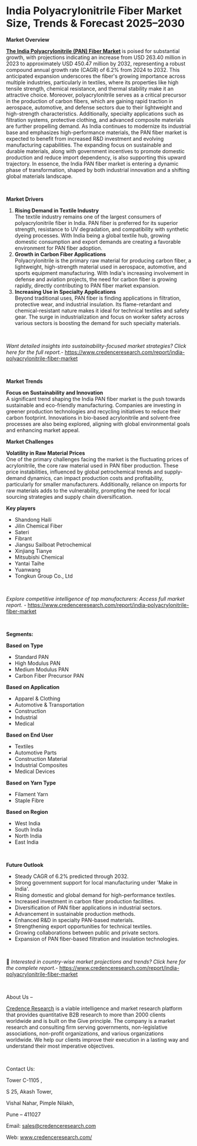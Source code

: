 # India Polyacrylonitrile Fiber Market Size, Trends & Forecast 2025–2030


<p><strong>Market Overview</strong></p>
<p><strong><a href="https://www.credenceresearch.com/report/india-polyacrylonitrile-fiber-market">The India Polyacrylonitrile (PAN) Fiber Market</a> </strong>is poised for substantial growth, with projections indicating an increase from USD 263.40 million in 2023 to approximately USD 450.47 million by 2032, representing a robust compound annual growth rate (CAGR) of 6.2% from 2024 to 2032. This anticipated expansion underscores the fiber's growing importance across multiple industries, particularly in textiles, where its properties like high tensile strength, chemical resistance, and thermal stability make it an attractive choice. Moreover, polyacrylonitrile serves as a critical precursor in the production of carbon fibers, which are gaining rapid traction in aerospace, automotive, and defense sectors due to their lightweight and high-strength characteristics. Additionally, specialty applications such as filtration systems, protective clothing, and advanced composite materials are further propelling demand. As India continues to modernize its industrial base and emphasizes high-performance materials, the PAN fiber market is expected to benefit from increased R&amp;D investment and evolving manufacturing capabilities. The expanding focus on sustainable and durable materials, along with government incentives to promote domestic production and reduce import dependency, is also supporting this upward trajectory. In essence, the India PAN fiber market is entering a dynamic phase of transformation, shaped by both industrial innovation and a shifting global materials landscape.</p>
<p>&nbsp;</p>
<p><strong>Market Drivers</strong></p>
<ol>
<li><strong> Rising Demand in Textile Industry</strong><br /> The textile industry remains one of the largest consumers of polyacrylonitrile fiber in India. PAN fiber is preferred for its superior strength, resistance to UV degradation, and compatibility with synthetic dyeing processes. With India being a global textile hub, growing domestic consumption and export demands are creating a favorable environment for PAN fiber adoption.</li>
<li><strong> Growth in Carbon Fiber Applications</strong><br /> Polyacrylonitrile is the primary raw material for producing carbon fiber, a lightweight, high-strength material used in aerospace, automotive, and sports equipment manufacturing. With India's increasing involvement in defense and aviation projects, the need for carbon fiber is growing rapidly, directly contributing to PAN fiber market expansion.</li>
<li><strong> Increasing Use in Specialty Applications</strong><br /> Beyond traditional uses, PAN fiber is finding applications in filtration, protective wear, and industrial insulation. Its flame-retardant and chemical-resistant nature makes it ideal for technical textiles and safety gear. The surge in industrialization and focus on worker safety across various sectors is boosting the demand for such specialty materials.</li>
</ol>
<p><strong>&nbsp;</strong></p>
<p><em>Want detailed insights into sustainability-focused market strategies? Click here for the full report.- </em><a href="https://www.credenceresearch.com/report/india-polyacrylonitrile-fiber-market">https://www.credenceresearch.com/report/india-polyacrylonitrile-fiber-market</a></p>
<p>&nbsp;</p>
<p><strong>Market Trends</strong></p>
<p><strong>Focus on Sustainability and Innovation</strong><br /> A significant trend shaping the India PAN fiber market is the push towards sustainable and eco-friendly manufacturing. Companies are investing in greener production technologies and recycling initiatives to reduce their carbon footprint. Innovations in bio-based acrylonitrile and solvent-free processes are also being explored, aligning with global environmental goals and enhancing market appeal.</p>
<p><strong>Market Challenges</strong></p>
<p><strong>Volatility in Raw Material Prices</strong><br /> One of the primary challenges facing the market is the fluctuating prices of acrylonitrile, the core raw material used in PAN fiber production. These price instabilities, influenced by global petrochemical trends and supply-demand dynamics, can impact production costs and profitability, particularly for smaller manufacturers. Additionally, reliance on imports for raw materials adds to the vulnerability, prompting the need for local sourcing strategies and supply chain diversification.</p>
<p><strong>Key players</strong></p>
<ul>
<li>Shandong Haili</li>
<li>Jilin Chemical Fiber</li>
<li>Sateri</li>
<li>Fibrant</li>
<li>Jiangsu Sailboat Petrochemical</li>
<li>Xinjiang Tianye</li>
<li>Mitsubishi Chemical</li>
<li>Yantai Taihe</li>
<li>Yuanwang</li>
<li>Tongkun Group Co., Ltd</li>
</ul>
<p>&nbsp;</p>
<p><em>Explore competitive intelligence of top manufacturers: Access full market report. - </em><a href="https://www.credenceresearch.com/report/india-polyacrylonitrile-fiber-market">https://www.credenceresearch.com/report/india-polyacrylonitrile-fiber-market</a></p>
<p>&nbsp;</p>
<p><strong>Segments:</strong></p>
<p><strong>Based on Type</strong></p>
<ul>
<li>Standard PAN</li>
<li>High Modulus PAN</li>
<li>Medium Modulus PAN</li>
<li>Carbon Fiber Precursor PAN</li>
</ul>
<p><strong>Based on Application</strong></p>
<ul>
<li>Apparel &amp; Clothing</li>
<li>Automotive &amp; Transportation</li>
<li>Construction</li>
<li>Industrial</li>
<li>Medical</li>
</ul>
<p><strong>Based on End User</strong></p>
<ul>
<li>Textiles</li>
<li>Automotive Parts</li>
<li>Construction Material</li>
<li>Industrial Composites</li>
<li>Medical Devices</li>
</ul>
<p><strong>Based on Yarn Type</strong></p>
<ul>
<li>Filament Yarn</li>
<li>Staple Fibre</li>
</ul>
<p><strong>Based on Region</strong></p>
<ul>
<li>West India</li>
<li>South India</li>
<li>North India</li>
<li>East India</li>
</ul>
<p>&nbsp;</p>
<p><strong>Future Outlook </strong></p>
<ul>
<li>Steady CAGR of 6.2% predicted through 2032.</li>
<li>Strong government support for local manufacturing under 'Make in India'.</li>
<li>Rising domestic and global demand for high-performance textiles.</li>
<li>Increased investment in carbon fiber production facilities.</li>
<li>Diversification of PAN fiber applications in industrial sectors.</li>
<li>Advancement in sustainable production methods.</li>
<li>Enhanced R&amp;D in specialty PAN-based materials.</li>
<li>Strengthening export opportunities for technical textiles.</li>
<li>Growing collaborations between public and private sectors.</li>
<li>Expansion of PAN fiber-based filtration and insulation technologies.</li>
</ul>
<p><strong>&nbsp;</strong></p>
<p>📌 <em>Interested in country-wise market projections and trends? Click here for the complete report.- </em><a href="https://www.credenceresearch.com/report/india-polyacrylonitrile-fiber-market">https://www.credenceresearch.com/report/india-polyacrylonitrile-fiber-market</a></p>
<p>&nbsp;</p>
<p>About Us &ndash;</p>
<p><a href="https://www.credenceresearch.com/">Credence Research</a> is a viable intelligence and market research platform that provides quantitative B2B research to more than 2000 clients worldwide and is built on the Give principle. The company is a market research and consulting firm serving governments, non-legislative associations, non-profit organizations, and various organizations worldwide. We help our clients improve their execution in a lasting way and understand their most imperative objectives.</p>
<p>&nbsp;</p>
<p>Contact Us:</p>
<p>Tower C-1105 ,</p>
<p>S 25, Akash Tower,</p>
<p>Vishal Nahar, Pimple Nilakh,</p>
<p>Pune &ndash; 411027</p>
<p>Email: <a href="mailto:sales@credenceresearch.com">sales@credenceresearch.com</a></p>
<p>Web: <a href="http://www.credenceresearch.com/">www.credenceresearch.com/</a></p>
<p>&nbsp;</p>
